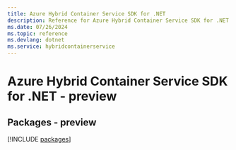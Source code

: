 ```yaml
---
title: Azure Hybrid Container Service SDK for .NET
description: Reference for Azure Hybrid Container Service SDK for .NET
ms.date: 07/26/2024
ms.topic: reference
ms.devlang: dotnet
ms.service: hybridcontainerservice
---
```

# Azure Hybrid Container Service SDK for .NET - preview
## Packages - preview
[!INCLUDE [packages](hybrid-container-service-index.md)]